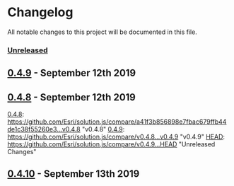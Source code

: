 # Changelog

All notable changes to this project will be documented in this file.

### [Unreleased][HEAD]

## [0.4.9] - September 12th 2019

## [0.4.8] - September 12th 2019

[0.4.8]: https://github.com/Esri/solution.js/compare/a41f3b856898e7fbac679ffb44de1c38f55260e3...v0.4.8 &quot;v0.4.8&quot;
[0.4.9]: https://github.com/Esri/solution.js/compare/v0.4.8...v0.4.9 &quot;v0.4.9&quot;
[HEAD]: https://github.com/Esri/solution.js/compare/v0.4.9...HEAD &quot;Unreleased Changes&quot;



## [0.4.10] - September 13th 2019

[0.4.8]: https://github.com/Esri/solution.js/compare/a41f3b856898e7fbac679ffb44de1c38f55260e3...v0.4.8 "v0.4.8"
[0.4.9]: https://github.com/Esri/solution.js/compare/v0.4.8...v0.4.9 "v0.4.9"
[0.4.10]: https://github.com/Esri/solution.js/compare/v0.4.9...v0.4.10 "v0.4.10"
[HEAD]: https://github.com/Esri/solution.js/compare/v0.4.10...HEAD "Unreleased Changes"
